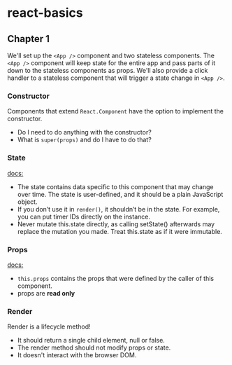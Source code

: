 # react-basics

## Chapter 1
We'll set up the `<App />` component and two stateless components. The `<App />` component will keep state for the entire app and pass parts of it down to the stateless components as props. We'll also provide a click handler to a stateless component that will trigger a state change in `<App />`.

### Constructor
Components that extend `React.Component` have the option to implement the constructor.

* Do I need to do anything with the constructor?
* What is `super(props)` and do I have to do that?

### State
[docs:](https://reactjs.org/docs/react-component.html#state)

* The state contains data specific to this component that may change over time. The state is user-defined, and it should be a plain JavaScript object.
* If you don’t use it in `render()`, it shouldn’t be in the state. For example, you can put timer IDs directly on the instance.
* Never mutate this.state directly, as calling setState() afterwards may replace the mutation you made. Treat this.state as if it were immutable.

### Props
[docs:](https://reactjs.org/docs/react-component.html#props)

* `this.props` contains the props that were defined by the caller of this component.
* props are **read only**

### Render
Render is a lifecycle method!

* It should return a single child element, null or false.
* The render method should not modify props or state.
* It doesn't interact with the browser DOM.